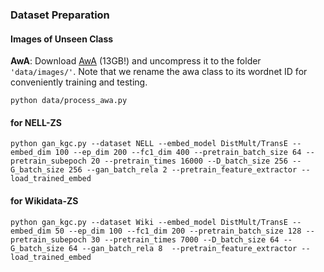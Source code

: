 

### Dataset Preparation
#### Images of Unseen Class

**AwA**: Download [AwA](http://cvml.ist.ac.at/AwA2/AwA2-data.zip) (13GB!) and uncompress it to the folder `'data/images/'`. 
Note that we rename the awa class to its wordnet ID for conveniently training and testing.   
```
python data/process_awa.py
```



#### for NELL-ZS
```
python gan_kgc.py --dataset NELL --embed_model DistMult/TransE --embed_dim 100 --ep_dim 200 --fc1_dim 400 --pretrain_batch_size 64 --pretrain_subepoch 20 --pretrain_times 16000 --D_batch_size 256 --G_batch_size 256 --gan_batch_rela 2 --pretrain_feature_extractor --load_trained_embed
```


#### for Wikidata-ZS
```
python gan_kgc.py --dataset Wiki --embed_model DistMult/TransE --embed_dim 50 --ep_dim 100 --fc1_dim 200 --pretrain_batch_size 128 --pretrain_subepoch 30 --pretrain_times 7000 --D_batch_size 64 --G_batch_size 64 --gan_batch_rela 8  --pretrain_feature_extractor --load_trained_embed
```
